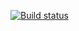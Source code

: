 [![Build status](https://ci.appveyor.com/api/projects/status/gxo06pvt8fvrguhv?svg=true)](https://ci.appveyor.com/project/ValeriaOreshko/patternscarddelivery)
